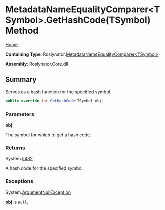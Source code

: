 # MetadataNameEqualityComparer\<TSymbol>\.GetHashCode\(TSymbol\) Method

[Home](../../../README.md)

**Containing Type**: Roslynator\.[MetadataNameEqualityComparer\<TSymbol>](../README.md)

**Assembly**: Roslynator\.Core\.dll

## Summary

Serves as a hash function for the specified symbol\.

```csharp
public override int GetHashCode(TSymbol obj)
```

### Parameters

**obj**

The symbol for which to get a hash code\.

### Returns

System\.[Int32](https://docs.microsoft.com/en-us/dotnet/api/system.int32)

A hash code for the specified symbol\.

### Exceptions

System\.[ArgumentNullException](https://docs.microsoft.com/en-us/dotnet/api/system.argumentnullexception)

**obj** is `null`\.

